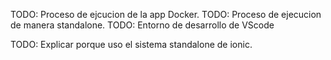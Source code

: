 TODO: Proceso de ejcucion de la app Docker.
TODO: Proceso de ejecucion de manera standalone.
TODO: Entorno de desarrollo de VScode

TODO: Explicar porque uso el sistema standalone de ionic.

